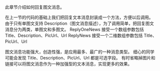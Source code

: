 此章节介绍如何回复图文消息。

在上一节的代码的基础上我们把回复文本消息封装成一个方法，方便以后调用。
由于只有单图文支持 Description（图文消息描述），为了调用简单，把回复图文消息分为两类，单图文和多图文。
ReplyOneNews 接受一个数组参数包括 Title、Description、PicUrl、Url
ReplyNews 接受一个二维数组参数包括 Title、PicUrl、Url

图文消息功能强大，创造性强，是应用最多、最广的一种消息类型。
细心的同学可能会发现 Title、Description、PicUrl、Url 都是可选字段。
有时省略掉图片和链接可以将图文消息作为一种加强型的文本消息，实现更多的效果。